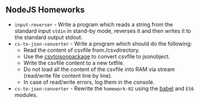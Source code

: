 ## NodeJS Homeworks
* `input-reverser` - Write a program which reads a string from the standard input `stdin` in stand-by mode, reverses it and then writes it to the standard output stdout.
* `cs-to-json-converter` - Write a program which should do the following:
    * Read the content of csvfile from./csvdirectory.
    * Use the [csvtojsonpackage](https://github.com/Keyang/node-csvtojson) to convert csvfile to jsonobject.
    * Write the csvfile content to a new txtfile.
    * Do not load all the content of the csvfile into RAM via stream (read/write file content line by line).
    * In case of read/write errors, log them in the console.
* `cs-to-json-converter` - Rewrite the `homework-02` using the [babel](https://babeljs.io/) and `ES6` modules.
